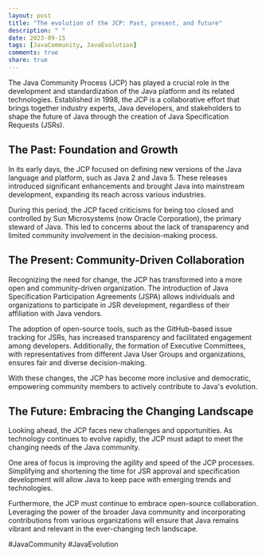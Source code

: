 ```yaml
---
layout: post
title: "The evolution of the JCP: Past, present, and future"
description: " "
date: 2023-09-15
tags: [JavaCommunity, JavaEvolution]
comments: true
share: true
---
```


The Java Community Process (JCP) has played a crucial role in the development and standardization of the Java platform and its related technologies. Established in 1998, the JCP is a collaborative effort that brings together industry experts, Java developers, and stakeholders to shape the future of Java through the creation of Java Specification Requests (JSRs).

## The Past: Foundation and Growth

In its early days, the JCP focused on defining new versions of the Java language and platform, such as Java 2 and Java 5. These releases introduced significant enhancements and brought Java into mainstream development, expanding its reach across various industries.

During this period, the JCP faced criticisms for being too closed and controlled by Sun Microsystems (now Oracle Corporation), the primary steward of Java. This led to concerns about the lack of transparency and limited community involvement in the decision-making process.

## The Present: Community-Driven Collaboration

Recognizing the need for change, the JCP has transformed into a more open and community-driven organization. The introduction of Java Specification Participation Agreements (JSPA) allows individuals and organizations to participate in JSR development, regardless of their affiliation with Java vendors.

The adoption of open-source tools, such as the GitHub-based issue tracking for JSRs, has increased transparency and facilitated engagement among developers. Additionally, the formation of Executive Committees, with representatives from different Java User Groups and organizations, ensures fair and diverse decision-making.

With these changes, the JCP has become more inclusive and democratic, empowering community members to actively contribute to Java's evolution.

## The Future: Embracing the Changing Landscape

Looking ahead, the JCP faces new challenges and opportunities. As technology continues to evolve rapidly, the JCP must adapt to meet the changing needs of the Java community.

One area of focus is improving the agility and speed of the JCP processes. Simplifying and shortening the time for JSR approval and specification development will allow Java to keep pace with emerging trends and technologies.

Furthermore, the JCP must continue to embrace open-source collaboration. Leveraging the power of the broader Java community and incorporating contributions from various organizations will ensure that Java remains vibrant and relevant in the ever-changing tech landscape.

#JavaCommunity #JavaEvolution